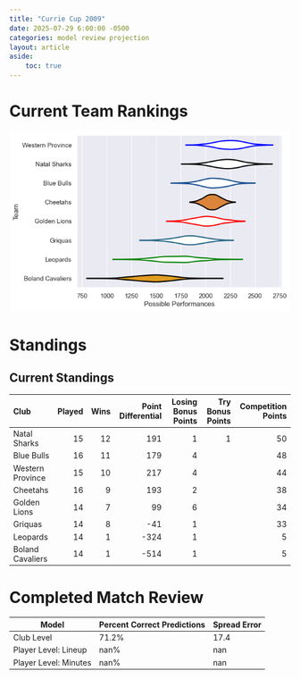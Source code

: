 ```yaml
---  
title: "Currie Cup 2009"  
date: 2025-07-29 6:00:00 -0500  
categories: model review projection  
layout: article  
aside:  
    toc: true  
---
```

# Current Team Rankings


![Club Rankings](plots/rankings_Currie_Cup_2009.png)
# Standings

## Current Standings


| Club             |   Played |   Wins |   Point Differential |   Losing Bonus Points |   Try Bonus Points |   Competition Points |
|:-----------------|---------:|-------:|---------------------:|----------------------:|-------------------:|---------------------:|
| Natal Sharks     |       15 |     12 |                  191 |                     1 |                  1 |                   50 |
| Blue Bulls       |       16 |     11 |                  179 |                     4 |                    |                   48 |
| Western Province |       15 |     10 |                  217 |                     4 |                    |                   44 |
| Cheetahs         |       16 |      9 |                  193 |                     2 |                    |                   38 |
| Golden Lions     |       14 |      7 |                   99 |                     6 |                    |                   34 |
| Griquas          |       14 |      8 |                  -41 |                     1 |                    |                   33 |
| Leopards         |       14 |      1 |                 -324 |                     1 |                    |                    5 |
| Boland Cavaliers |       14 |      1 |                 -514 |                     1 |                    |                    5 |



# Completed Match Review


| Model | Percent Correct Predictions | Spread Error |
| ------ | ------ | ------ |
| Club Level | 71.2% | 17.4 |
| Player Level: Lineup | nan% | nan |
| Player Level: Minutes | nan% | nan |

